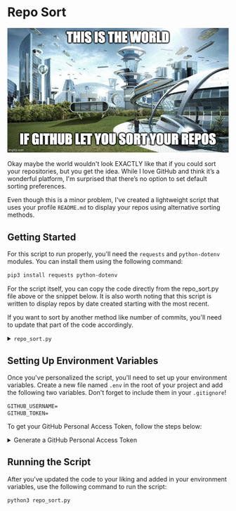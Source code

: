 # Repo Sort

![Repo Sort Banner](./assets/RS_meme1.jpg)

Okay maybe the world wouldn't look EXACTLY like that if you could sort your repositories, but you get the idea. While I love GitHub and think it’s a wonderful platform, I'm surprised that there’s no option to set default sorting preferences.

Even though this is a minor problem, I've created a lightweight script that uses your profile `README.md` to display your repos using alternative sorting methods.

## Getting Started

For this script to run properly, you'll need the `requests` and `python-dotenv` modules. You can install them using the following command:

```bash
pip3 install requests python-dotenv
```

For the script itself, you can copy the code directly from the repo_sort.py file above or the snippet below. It is also worth noting that this script is written to display repos by date created starting with the most recent.

If you want to sort by another method like number of commits, you'll need to update that part of the code accordingly.

<details>
<summary><code>repo_sort.py</code></summary>

```python
import requests
from operator import itemgetter
import os
from dotenv import load_dotenv
import subprocess

load_dotenv()

username = os.getenv("GITHUB_USERNAME")
token = os.getenv("GITHUB_TOKEN")

url = f"https://api.github.com/users/{username}/repos"

all_repos = []
page = 1
per_page = 30

language_colors = {
    "HTML": "🟠",
    "CSS": "🟣",
    "JavaScript": "🟡",
    "TypeScript": "🔵",
    "Python": "🔵",
    "PHP": "🟣",
    "C++": "🔴",
    "C#": "🟢",
    "C": "⚪️"
}

# Fetch all repos
while True:
    response = requests.get(
        f"{url}?page={page}&per_page={per_page}",
        auth=(username, token)
    )
    if response.status_code == 200:
        repos = response.json()
        if repos:
            all_repos.extend(repos)
            page += 1
        else:
            break
    else:
        print(f"Failed to fetch repositories: {response.status_code}")
        break

# Sort repos by date created
sorted_repos = sorted(all_repos, key=itemgetter('created_at'), reverse=True)

# Static README content you want to keep above your repo list
readme_content = """
<a name="top"></a>

# Hi, I'm <Your Name> 👋

<table>
<tr>
<td>
Introduce yourself here!
</td>
</tr>
</table>

### Skills/Tools:

![My Skills](https://skillicons.dev/icons?i=js,react,express,mongodb,nodejs,nextjs,threejs,tailwind,python,django,flask,postgres,postman,vercel,git)

### [Skip to Contributions](#contributions)

### Repositories sorted by date created:
"""

# Calculate pagination details
repos_per_page = 30
total_pages = (len(sorted_repos) + repos_per_page - 1) // repos_per_page

# Loop through each page of repositories
for page_num in range(total_pages):
    current_page = page_num + 1

    # Create anchor
    readme_content += f'<a name="page{current_page}"></a>\n'

    # Build the page headline
    page_links = []
    for i in range(1, total_pages + 1):
        if i == current_page:
            page_links.append(f"{i}")
        else:
            page_links.append(f"[{i}](#page{i})")

    heading_line = " • ".join(page_links)
    readme_content += f"## Page {heading_line}\n\n"

    start_index = page_num * repos_per_page
    end_index = start_index + repos_per_page
    page_repos = sorted_repos[start_index:end_index]

    for index, repo in enumerate(page_repos):
        formatted_date = repo['created_at'][:10]
        year, month, day = formatted_date.split('-')
        formatted_date = f"{month}-{day}-{year}"

        # Always fetch from the /languages endpoint
        languages_url = repo['languages_url']
        lang_response = requests.get(languages_url, auth=(username, token))
        language = repo['language']
        
        if lang_response.status_code == 200:
            lang_data = lang_response.json()
            if lang_data:

                # Find main language
                main_lang = max(lang_data, key=lang_data.get)
                
                # Log language change if needed
                if main_lang != language:
                    print(f"Repo '{repo['name']}' language changed from {language} to {main_lang}")
                language = main_lang
        language_color = language_colors.get(language, "")

        # Handle fork info
        if repo['fork']:
            if 'parent' not in repo:
                repo_details_url = repo['url']
                repo_details_response = requests.get(repo_details_url, auth=(username, token))
                if repo_details_response.status_code == 200:
                    repo_details = repo_details_response.json()
                    if 'parent' in repo_details:
                        parent = repo_details['parent']['full_name']
                        fork_info = f"🍴 Forked from [{parent}](https://github.com/{parent})"
                    else:
                        fork_info = "🍴 Forked from unknown"
                else:
                    print(f"Failed to fetch parent details: {repo_details_response.status_code}")
                    fork_info = "🍴 Forked from unknown"
            else:
                parent = repo['parent']['full_name']
                fork_info = f"🍴 Forked from [{parent}](https://github.com/{parent})"
        else:
            fork_info = ""

        readme_content += f"### [{repo['name']}]({repo['html_url']})\n"
        readme_content += f"{language_color} {language if language else 'None'} • Created on {formatted_date}  \n{fork_info}\n\n"

        if index < len(page_repos) - 1:
            readme_content += "---\n\n"

# Final anchors and closing
readme_content += "\n<a name='contributions'></a>\n"
readme_content += """
### [Back to Top](#top)
"""

# Write the README file
with open("README.md", "w") as readme_file:
    readme_file.write(readme_content)

# Git commit & push
subprocess.run(["git", "add", "README.md"], check=True)
subprocess.run(["git", "commit", "-m", "Update README with new pagination format"], check=True)
subprocess.run(["git", "push"], check=True)

print("Changes committed and pushed to GitHub.")
```

</details>

## Setting Up Environment Variables

Once you've personalized the script, you'll need to set up your environment variables. Create a new file named `.env` in the root of your project and add the following two variables. Don't forget to include them in your `.gitignore`!

```env
GITHUB_USERNAME=
GITHUB_TOKEN=
```

To get your GitHub Personal Access Token, follow the steps below:

<details>
<summary>Generate a GitHub Personal Access Token</summary>

1. Log in to your **GitHub** account.
2. Click on your **profile picture**, then select **Settings** from the dropdown menu.
3. On the left-hand sidebar, scroll down and click on **Developer settings**.
4. Under **Developer settings**, click on **Personal access tokens**.
5. Select **Tokens (classic)**.
6. Click **Generate new token**.
7. Set the **token name**, select the `repo` and `read:user` **permissions**, and finally click **Generate token**.
8. Copy the token immediately as you won’t be able to view it again later.

</details>

## Running the Script

After you've updated the code to your liking and added in your environment variables, use the following command to run the script:

```bash
python3 repo_sort.py
```